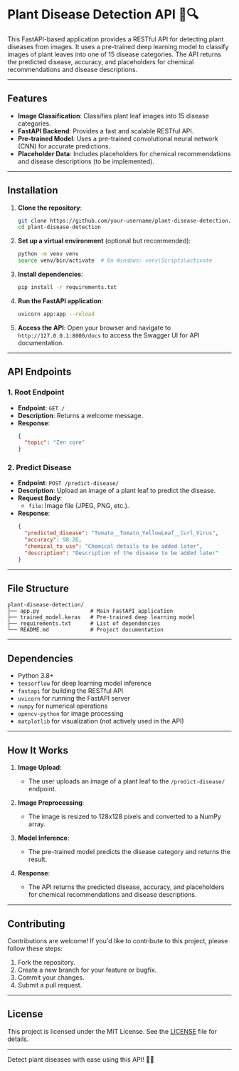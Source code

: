 # Plant Disease Detection API 🌱🔍

This FastAPI-based application provides a RESTful API for detecting plant diseases from images. It uses a pre-trained deep learning model to classify images of plant leaves into one of 15 disease categories. The API returns the predicted disease, accuracy, and placeholders for chemical recommendations and disease descriptions.

---

## Features

- **Image Classification**: Classifies plant leaf images into 15 disease categories.
- **FastAPI Backend**: Provides a fast and scalable RESTful API.
- **Pre-trained Model**: Uses a pre-trained convolutional neural network (CNN) for accurate predictions.
- **Placeholder Data**: Includes placeholders for chemical recommendations and disease descriptions (to be implemented).

---

## Installation

1. **Clone the repository**:
   ```bash
   git clone https://github.com/your-username/plant-disease-detection.git
   cd plant-disease-detection
   ```

2. **Set up a virtual environment** (optional but recommended):
   ```bash
   python -m venv venv
   source venv/bin/activate  # On Windows: venv\Scripts\activate
   ```

3. **Install dependencies**:
   ```bash
   pip install -r requirements.txt
   ```

4. **Run the FastAPI application**:
   ```bash
   uvicorn app:app --reload
   ```

5. **Access the API**:
   Open your browser and navigate to `http://127.0.0.1:8000/docs` to access the Swagger UI for API documentation.

---

## API Endpoints

### 1. **Root Endpoint**
   - **Endpoint**: `GET /`
   - **Description**: Returns a welcome message.
   - **Response**:
     ```json
     {
       "topic": "Zen core"
     }
     ```

### 2. **Predict Disease**
   - **Endpoint**: `POST /predict-disease/`
   - **Description**: Upload an image of a plant leaf to predict the disease.
   - **Request Body**:
     - `file`: Image file (JPEG, PNG, etc.).
   - **Response**:
     ```json
     {
       "predicted_disease": "Tomato__Tomato_YellowLeaf__Curl_Virus",
       "accuracy": 98.26,
       "chemical_to_use": "Chemical details to be added later",
       "description": "Description of the disease to be added later"
     }
     ```

---

## File Structure

```
plant-disease-detection/
├── app.py                # Main FastAPI application
├── trained_model.keras   # Pre-trained deep learning model
├── requirements.txt      # List of dependencies
└── README.md             # Project documentation
```

---

## Dependencies

- Python 3.8+
- `tensorflow` for deep learning model inference
- `fastapi` for building the RESTful API
- `uvicorn` for running the FastAPI server
- `numpy` for numerical operations
- `opencv-python` for image processing
- `matplotlib` for visualization (not actively used in the API)

---

## How It Works

1. **Image Upload**:
   - The user uploads an image of a plant leaf to the `/predict-disease/` endpoint.

2. **Image Preprocessing**:
   - The image is resized to 128x128 pixels and converted to a NumPy array.

3. **Model Inference**:
   - The pre-trained model predicts the disease category and returns the result.

4. **Response**:
   - The API returns the predicted disease, accuracy, and placeholders for chemical recommendations and disease descriptions.

---

## Contributing

Contributions are welcome! If you'd like to contribute to this project, please follow these steps:

1. Fork the repository.
2. Create a new branch for your feature or bugfix.
3. Commit your changes.
4. Submit a pull request.

---

## License

This project is licensed under the MIT License. See the [LICENSE](LICENSE) file for details.

---

Detect plant diseases with ease using this API! 🌿🔬
